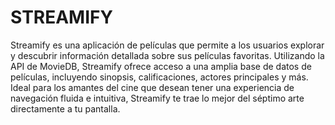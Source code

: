 # STREAMIFY
Streamify es una aplicación de películas que permite a los usuarios explorar y descubrir información detallada sobre sus películas favoritas. Utilizando la API de MovieDB, Streamify ofrece acceso a una amplia base de datos de películas, incluyendo sinopsis, calificaciones, actores principales y más. Ideal para los amantes del cine que desean tener una experiencia de navegación fluida e intuitiva, Streamify te trae lo mejor del séptimo arte directamente a tu pantalla.
